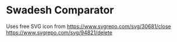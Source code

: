 # Swadesh Comparator

Uses free SVG icon from https://www.svgrepo.com/svg/30681/close
https://www.svgrepo.com/svg/94821/delete
